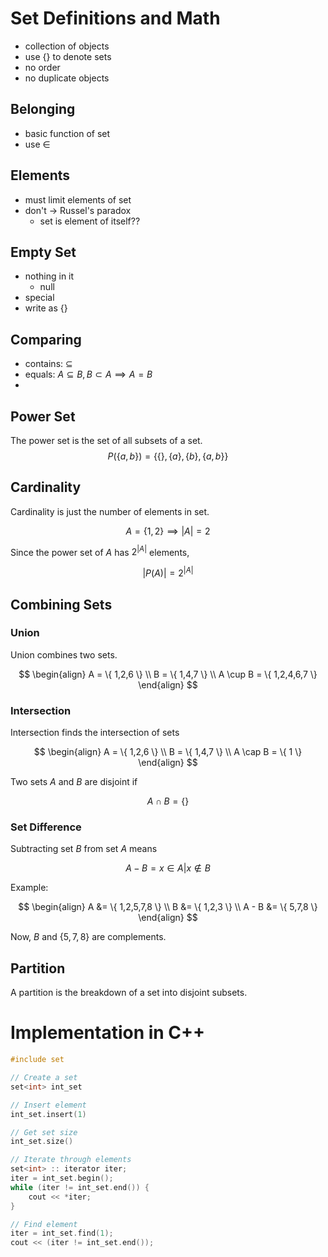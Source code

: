 # Set Definitions and Math

- collection of objects
- use {} to denote sets
- no order
- no duplicate objects

## Belonging

- basic function of set
- use $\in$

## Elements

- must limit elements of set
- don't -> Russel's paradox
	- set is element of itself??

## Empty Set

- nothing in it
	- null
- special
- write as {}

## Comparing 

- contains: $\subseteq$
- equals: $A \subseteq B, B \subset A \implies A = B$
- 

## Power Set

The power set is the set of all subsets of a set.
$$
P(\{ a,b \}) = \{\{  \}, \{ a \},\{ b \},\{ a,b \}\}
$$

## Cardinality

Cardinality is just the number of elements in set.

$$
A=\{ 1,2 \} \implies |A| = 2
$$

Since the power set of $A$ has $2^{|A|}$ elements, 

$$
|P(A)| = 2^{|A|}
$$

## Combining Sets

### Union

Union combines two sets. 

$$
\begin{align}
A = \{ 1,2,6 \} \\
B = \{ 1,4,7 \} \\
A \cup B = \{ 1,2,4,6,7 \}
\end{align}
$$

### Intersection

Intersection finds the intersection of sets

$$
\begin{align}
A = \{ 1,2,6 \} \\
B = \{ 1,4,7 \} \\
A \cap B = \{ 1 \}
\end{align}
$$

Two sets $A$ and $B$ are disjoint if 

$$
A \cap B = \{  \}
$$

### Set Difference

Subtracting set $B$ from set $A$ means

$$
A - B = {x \in A | x \notin B}
$$

Example:

$$
\begin{align}
A &= \{ 1,2,5,7,8 \} \\
B &= \{ 1,2,3 \} \\
A - B &= \{ 5,7,8 \}
\end{align}
$$

Now, $B$ and $\{ 5,7,8 \}$ are complements.

## Partition

A partition is the breakdown of a set into disjoint subsets.

# Implementation in C++

```cpp
#include set

// Create a set
set<int> int_set

// Insert element
int_set.insert(1)

// Get set size
int_set.size()

// Iterate through elements
set<int> :: iterator iter;
iter = int_set.begin();
while (iter != int_set.end()) {
	cout << *iter;
}

// Find element
iter = int_set.find(1);
cout << (iter != int_set.end());

```